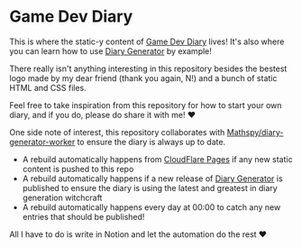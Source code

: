 # Game Dev Diary

This is where the static-y content of [Game Dev Diary](https://gamediary.dev)
lives! It's also where you can learn how to use
[Diary Generator](https://github.com/Mathspy/diary-generator) by example!

There really isn't anything interesting in this repository besides the bestest
logo made by my dear friend (thank you again, N!) and a bunch of static HTML and
CSS files.

Feel free to take inspiration from this repository for how to start your own
diary, and if you do, please do share it with me! ❤️

One side note of interest, this repository collaborates with
[Mathspy/diary-generator-worker](https://github.com/Mathspy/diary-generator-worker)
to ensure the diary is always up to date.

- A rebuild automatically happens from
  [CloudFlare Pages](https://pages.cloudflare.com) if any new static content is
  pushed to this repo
- A rebuild automatically happens if a new release of
  [Diary Generator](https://github.com/Mathspy/diary-generator) is published to
  ensure the diary is using the latest and greatest in diary generation
  witchcraft
- A rebuild automatically happens every day at 00:00 to catch any new entries
  that should be published!

All I have to do is write in Notion and let the automation do the rest ❤️
